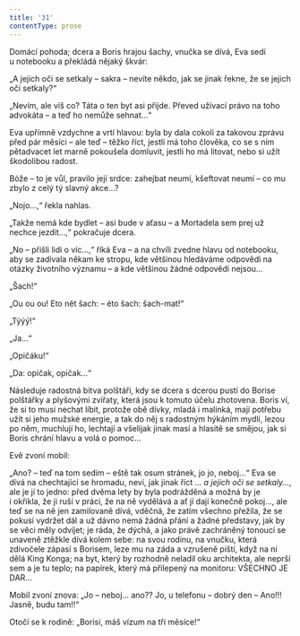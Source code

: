 ```yaml
---
title: '31'
contentType: prose
---
```


  

Domácí pohoda; dcera a Boris hrajou šachy, vnučka se dívá, Eva sedí u notebooku a překládá nějaký škvár:

„A jejich oči se setkaly – sakra – nevíte někdo, jak se jinak řekne, že se jejich oči setkaly?“

„Nevím, ale víš co? Táta o ten byt asi přijde. Převed užívací právo na toho advokáta – a teď ho nemůže sehnat…“

Eva upřímně vzdychne a vrtí hlavou: byla by dala cokoli za takovou zprávu před pár měsíci – ale teď – těžko říct, jestli má toho člověka, co se s ním pětadvacet let marně pokoušela domluvit, jestli ho má litovat, nebo si užít škodolibou radost.

Bóže – to je vůl, pravilo její srdce: zahejbat neumí, kšeftovat neumí – co mu zbylo z celý tý slavný akce…?

„Nojo…,“ řekla nahlas.

„Takže nemá kde bydlet – asi bude v aťasu – a Mortadela sem prej už nechce jezdit…,“ pokračuje dcera.

„No – přišli lidi o víc…,“ říká Eva – a na chvíli zvedne hlavu od notebooku, aby se zadívala někam ke stropu, kde většinou hledáváme odpovědi na otázky životního významu – a kde většinou žádné odpovědi nejsou…

„Šach!“

„Ou ou ou! Eto nět šach: – éto šach: šach-mat!“

„Týýý!“

„Ja…“

„Opičáku!“

„Da: opičak, opičak…“

Následuje radostná bitva polštáři, kdy se dcera s dcerou pustí do Borise polštářky a plyšovými zvířaty, která jsou k tomuto účelu zhotovena. Boris ví, že si to musí nechat líbit, protože obě dívky, mladá i malinká, mají potřebu užít si jeho mužské energie, a tak do něj s radostným hýkáním mydlí, lezou po něm, muchlují ho, lechtají a všelijak jinak masí a hlasitě se smějou, jak si Boris chrání hlavu a volá o pomoc…

Evě zvoní mobil:

„Ano? – teď na tom sedim – eště tak osum stránek, jo jo, neboj…“ Eva se dívá na chechtající se hromadu, neví, jak jinak říct … _a_ _jejich oči se setkaly…_, ale je jí to jedno: před dvěma lety by byla podrážděná a možná by je i okřikla, že ji ruší v práci, že na ně vydělává a ať jí dají konečně pokoj…, ale teď se na ně jen zamilovaně dívá, vděčná, že zatím všechno přežila, že se pokusí vydržet dál a už dávno nemá žádná přání a žádné představy, jak by se věci měly odvíjet; je ráda, že dýchá, a jako právě zachráněný tonoucí se unaveně ztěžkle dívá kolem sebe: na svou rodinu, na vnučku, která zdivočele zápasí s Borisem, leze mu na záda a vzrušeně piští, když na ni dělá King Konga; na byt, který by rozhodně neladil oku architekta, ale neprší sem a je tu teplo; na papírek, který má přilepený na monitoru: VŠECHNO JE DAR…

Mobil zvoní znova: „Jo – neboj… ano?? Jo, u telefonu – dobrý den – Ano!!! Jasně, budu tam!!“

Otočí se k rodině: „Borisi, máš vízum na tři měsíce!“
